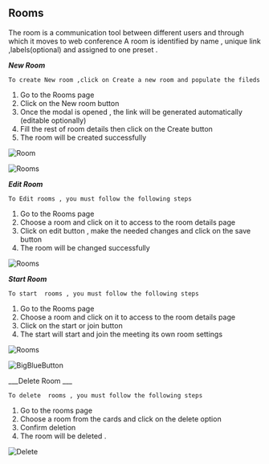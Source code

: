 ## Rooms

The room is a communication tool between different users and through which it moves to web conference
A room is identified by name , unique link ,labels(optional) and assigned to one preset .

___New Room___

`To create New room ,click on Create a new room and populate the fileds`

1. Go to the Rooms page
2. Click on the New room button
3. Once the modal is opened , the link will be generated automatically (editable optionally)
4. Fill the rest of room details then click on the Create button
5. The room will be created successfully

![Room](/img/new_room.png)

![Rooms](/img/rooms.png)

___Edit Room___

`To Edit rooms , you must follow the following steps`

1. Go to the Rooms page
2. Choose a room and click on it to access to the room details page
3. Click on edit button , make the needed changes and click on the save button
4. The room will be changed successfully

![Rooms](/img/Edit_room.png)

___Start Room___

`To start  rooms , you must follow the following steps`

1. Go to the Rooms page
2. Choose a room and click on it to access to the room details page
3. Click on the start or join button
4. The start  will start and join the meeting its own room settings

![Rooms](/img/start.png)

![BigBlueButton](/img/join_bbb.png)

___Delete Room ___

`To delete  rooms , you must follow the following steps`

1. Go to the rooms page
2. Choose a room from the cards and click on the delete option
3. Confirm deletion
4. The room will be deleted .

  ![Delete](/img/delete-room.png)
